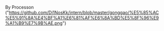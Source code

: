 By Processon 
("https://github.com/Di1NosKk/intern/blob/master/gonggao/%E5%85%AC%E5%91%8A%E4%BF%A1%E6%81%AF%E6%8A%BD%E5%8F%96%E9%A1%B9%E7%9B%AE.png")
